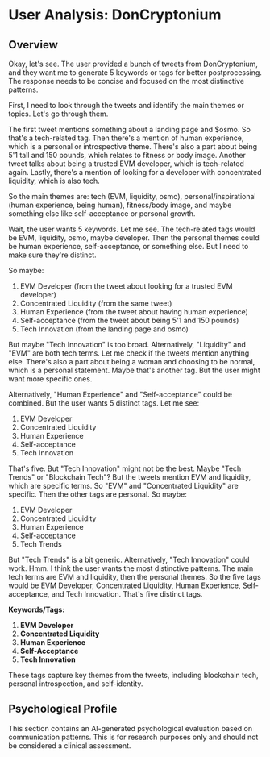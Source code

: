 # User Analysis: DonCryptonium

## Overview

<think>
Okay, let's see. The user provided a bunch of tweets from DonCryptonium, and they want me to generate 5 keywords or tags for better postprocessing. The response needs to be concise and focused on the most distinctive patterns.

First, I need to look through the tweets and identify the main themes or topics. Let's go through them.

The first tweet mentions something about a landing page and $osmo. So that's a tech-related tag. Then there's a mention of human experience, which is a personal or introspective theme. There's also a part about being 5'1 tall and 150 pounds, which relates to fitness or body image. Another tweet talks about being a trusted EVM developer, which is tech-related again. Lastly, there's a mention of looking for a developer with concentrated liquidity, which is also tech.

So the main themes are: tech (EVM, liquidity, osmo), personal/inspirational (human experience, being human), fitness/body image, and maybe something else like self-acceptance or personal growth.

Wait, the user wants 5 keywords. Let me see. The tech-related tags would be EVM, liquidity, osmo, maybe developer. Then the personal themes could be human experience, self-acceptance, or something else. But I need to make sure they're distinct.

So maybe:

1. EVM Developer (from the tweet about looking for a trusted EVM developer)
2. Concentrated Liquidity (from the same tweet)
3. Human Experience (from the tweet about having human experience)
4. Self-acceptance (from the tweet about being 5'1 and 150 pounds)
5. Tech Innovation (from the landing page and osmo)

But maybe "Tech Innovation" is too broad. Alternatively, "Liquidity" and "EVM" are both tech terms. Let me check if the tweets mention anything else. There's also a part about being a woman and choosing to be normal, which is a personal statement. Maybe that's another tag. But the user might want more specific ones.

Alternatively, "Human Experience" and "Self-acceptance" could be combined. But the user wants 5 distinct tags. Let me see:

1. EVM Developer
2. Concentrated Liquidity
3. Human Experience
4. Self-acceptance
5. Tech Innovation

That's five. But "Tech Innovation" might not be the best. Maybe "Tech Trends" or "Blockchain Tech"? But the tweets mention EVM and liquidity, which are specific terms. So "EVM" and "Concentrated Liquidity" are specific. Then the other tags are personal. So maybe:

1. EVM Developer
2. Concentrated Liquidity
3. Human Experience
4. Self-acceptance
5. Tech Trends

But "Tech Trends" is a bit generic. Alternatively, "Tech Innovation" could work. Hmm. I think the user wants the most distinctive patterns. The main tech terms are EVM and liquidity, then the personal themes. So the five tags would be EVM Developer, Concentrated Liquidity, Human Experience, Self-acceptance, and Tech Innovation. That's five distinct tags.
</think>

**Keywords/Tags:**  
1. **EVM Developer**  
2. **Concentrated Liquidity**  
3. **Human Experience**  
4. **Self-Acceptance**  
5. **Tech Innovation**  

These tags capture key themes from the tweets, including blockchain tech, personal introspection, and self-identity.

## Psychological Profile

This section contains an AI-generated psychological evaluation based on communication patterns. This is for research purposes only and should not be considered a clinical assessment.